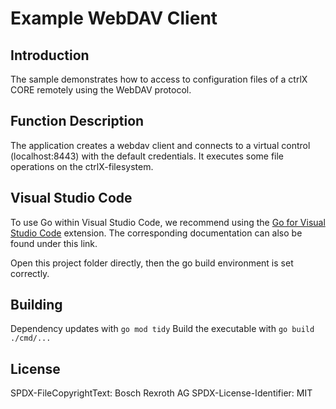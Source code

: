 # Example WebDAV Client

## Introduction

The sample demonstrates how to access to configuration files of a ctrlX CORE remotely using the WebDAV protocol.

## Function Description

The application creates a webdav client and connects to a virtual control (localhost:8443) with the default credentials.
It executes some file operations on the ctrlX-filesystem.

## Visual Studio Code

To use Go within Visual Studio Code, we recommend using the [Go for Visual Studio Code](https://github.com/golang/vscode-go) extension. The corresponding documentation can also be found under this link.

Open this project folder directly, then the go build environment is set correctly.

## Building

Dependency updates with `go mod tidy`
Build the executable with `go build ./cmd/...`

## License

SPDX-FileCopyrightText: Bosch Rexroth AG
SPDX-License-Identifier: MIT

